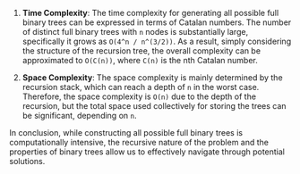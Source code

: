 1. **Time Complexity**: The time complexity for generating all possible full binary trees can be expressed in terms of Catalan numbers. The number of distinct full binary trees with `n` nodes is substantially large, specifically it grows as `O(4^n / n^(3/2))`. As a result, simply considering the structure of the recursion tree, the overall complexity can be approximated to `O(C(n))`, where `C(n)` is the nth Catalan number.

2. **Space Complexity**: The space complexity is mainly determined by the recursion stack, which can reach a depth of `n` in the worst case. Therefore, the space complexity is `O(n)` due to the depth of the recursion, but the total space used collectively for storing the trees can be significant, depending on `n`.

In conclusion, while constructing all possible full binary trees is computationally intensive, the recursive nature of the problem and the properties of binary trees allow us to effectively navigate through potential solutions.